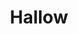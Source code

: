 ---
title: "Hallow"
permalink: /spells/hallow/
tags:
  - Spell
available_for:
  - Cleric
level: "5th Level"
school: "Evocation"
range: "Touch"
area: "60 ft"
shape: "Sphere"
comp:
  - V
  - S
  - M
material: "herbs, oils, and incense worth at least 1,000 gp, which the spell consumes."
duration: "Until dispelled"
cast_time: "24 Hours"
attack: "CHA Save"
description: |
  You touch a point and infuse an area around it with holy (or unholy) power. The area can have a radius up to 60 feet, and the spell fails if the radius includes an area already under the effect a hallow spell. The affected area is subject to the following effects.

  First, celestials, elementals, fey, fiends, and undead can't enter the area, nor can such creatures charm, frighten, or possess creatures within it. Any creature charmed, frightened, or possessed by such a creature is no longer charmed, frightened, or possessed upon entering the area. You can exclude one or more of those types of creatures from this effect.

  Second, you can bind an extra effect to the area. Choose the effect from the following list, or choose an effect offered by the GM. Some of these effects apply to creatures in the area; you can designate whether the effect applies to all creatures, creatures that follow a specific deity or leader, or creatures of a specific sort, such as ores or trolls. When a creature that would be affected enters the spell's area for the first time on a turn or starts its turn there, it can make a charisma saving throw. On a success, the creature ignores the extra effect until it leaves the area.

  ***Courage.*** Affected creatures can't be frightened while in the area.

  ***Darkness.*** Darkness fills the area. Normal light, as well as magical light created by spells of a lower level than the slot you used to cast this spell, can't illuminate the area.

  ***Daylight.*** Bright light fills the area. Magical darkness created by spells of a lower level than the slot you used to cast this spell can't extinguish the light.

  ***Energy Protection.*** Affected creatures in the area have resistance to one damage type of your choice, except for bludgeoning, piercing, or slashing.

  ***Energy Vulnerability.*** Affected creatures in the area have vulnerability to one damage type of your choice, except for bludgeoning, piercing, or slashing.

  ***Everlasting Rest.*** Dead bodies interred in the area can't be turned into undead.

  ***Extradimensional Interference.*** Affected creatures can't move or travel using teleportation or by extradimensional or interplanar means.

  ***Fear.*** Affected creatures are frightened while in the area.

  ***Silence.*** No sound can emanate from within the area, and no sound can reach into it.

  ***Tongues.*** Affected creatures can communicate with any other creature in the area, even if they don't share a common language.
excerpt: "You touch a point and infuse an area around it with holy (or unholy) power."
source: "Basic Rules"
---